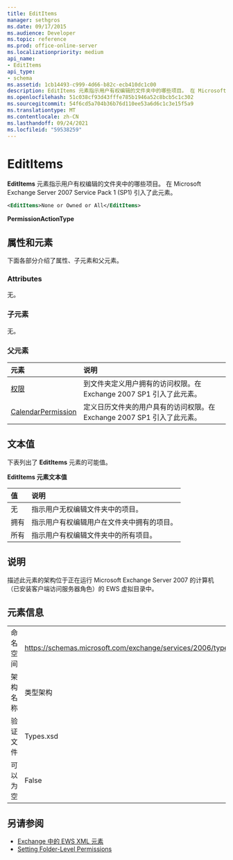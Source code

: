 ```yaml
---
title: EditItems
manager: sethgros
ms.date: 09/17/2015
ms.audience: Developer
ms.topic: reference
ms.prod: office-online-server
ms.localizationpriority: medium
api_name:
- EditItems
api_type:
- schema
ms.assetid: 1cb14493-c999-4d66-b82c-ecb410dc1c00
description: EditItems 元素指示用户有权编辑的文件夹中的哪些项目。 在 Microsoft Exchange Server 2007 Service Pack 1 (SP1) 引入了此元素。
ms.openlocfilehash: 51c038cf93d43fffe785b1946a52c8bcb5c1c302
ms.sourcegitcommit: 54f6cd5a704b36b76d110ee53a6d6c1c3e15f5a9
ms.translationtype: MT
ms.contentlocale: zh-CN
ms.lasthandoff: 09/24/2021
ms.locfileid: "59538259"
---
```

# <a name="edititems"></a>EditItems

**EditItems** 元素指示用户有权编辑的文件夹中的哪些项目。 在 Microsoft Exchange Server 2007 Service Pack 1 (SP1) 引入了此元素。 
  
```xml
<EditItems>None or Owned or All</EditItems>
```

 **PermissionActionType**
## <a name="attributes-and-elements"></a>属性和元素

下面各部分介绍了属性、子元素和父元素。
  
### <a name="attributes"></a>Attributes

无。
  
### <a name="child-elements"></a>子元素

无。
  
### <a name="parent-elements"></a>父元素

|**元素**|**说明**|
|:-----|:-----|
|[权限](permission.md) <br/> |到文件夹定义用户拥有的访问权限。在 Exchange 2007 SP1 引入了此元素。  <br/> |
|[CalendarPermission](calendarpermission.md) <br/> |定义日历文件夹的用户具有的访问权限。在 Exchange 2007 SP1 引入了此元素。  <br/> |
   
## <a name="text-value"></a>文本值

下表列出了 **EditItems** 元素的可能值。 
  
**EditItems 元素文本值**

|**值**|**说明**|
|:-----|:-----|
|无  <br/> |指示用户无权编辑文件夹中的项目。  <br/> |
|拥有  <br/> |指示用户有权编辑用户在文件夹中拥有的项目。  <br/> |
|所有  <br/> |指示用户有权编辑文件夹中的所有项目。  <br/> |
   
## <a name="remarks"></a>说明

描述此元素的架构位于正在运行 Microsoft Exchange Server 2007 的计算机（已安装客户端访问服务器角色）的 EWS 虚拟目录中。
  
## <a name="element-information"></a>元素信息

|||
|:-----|:-----|
|命名空间  <br/> |https://schemas.microsoft.com/exchange/services/2006/types  <br/> |
|架构名称  <br/> |类型架构  <br/> |
|验证文件  <br/> |Types.xsd  <br/> |
|可以为空  <br/> |False  <br/> |
   
## <a name="see-also"></a>另请参阅

- [Exchange 中的 EWS XML 元素](ews-xml-elements-in-exchange.md)
- [Setting Folder-Level Permissions](https://msdn.microsoft.com/library/c7530e86-5112-401c-b10a-9c054ae59f07%28Office.15%29.aspx)

